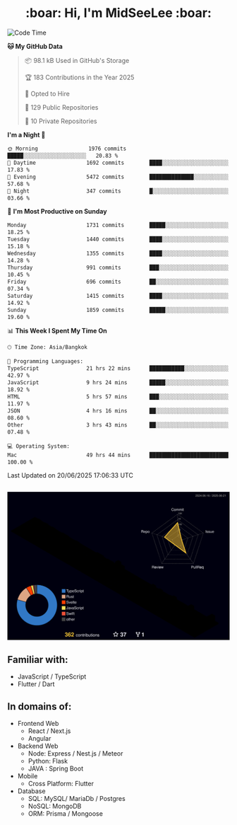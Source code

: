 <h1 align="center"> :boar: Hi, I'm MidSeeLee :boar:</h1>
 
<!--START_SECTION:waka-->
![Code Time](http://img.shields.io/badge/Code%20Time-3%2C095%20hrs%206%20mins-blue)

**🐱 My GitHub Data** 

> 📦 98.1 kB Used in GitHub's Storage 
 > 
> 🏆 183 Contributions in the Year 2025
 > 
> 💼 Opted to Hire
 > 
> 📜 129 Public Repositories 
 > 
> 🔑 10 Private Repositories 
 > 
**I'm a Night 🦉** 

```text
🌞 Morning                1976 commits        █████░░░░░░░░░░░░░░░░░░░░   20.83 % 
🌆 Daytime                1692 commits        ████░░░░░░░░░░░░░░░░░░░░░   17.83 % 
🌃 Evening                5472 commits        ██████████████░░░░░░░░░░░   57.68 % 
🌙 Night                  347 commits         █░░░░░░░░░░░░░░░░░░░░░░░░   03.66 % 
```
📅 **I'm Most Productive on Sunday** 

```text
Monday                   1731 commits        █████░░░░░░░░░░░░░░░░░░░░   18.25 % 
Tuesday                  1440 commits        ████░░░░░░░░░░░░░░░░░░░░░   15.18 % 
Wednesday                1355 commits        ████░░░░░░░░░░░░░░░░░░░░░   14.28 % 
Thursday                 991 commits         ███░░░░░░░░░░░░░░░░░░░░░░   10.45 % 
Friday                   696 commits         ██░░░░░░░░░░░░░░░░░░░░░░░   07.34 % 
Saturday                 1415 commits        ████░░░░░░░░░░░░░░░░░░░░░   14.92 % 
Sunday                   1859 commits        █████░░░░░░░░░░░░░░░░░░░░   19.60 % 
```


📊 **This Week I Spent My Time On** 

```text
🕑︎ Time Zone: Asia/Bangkok

💬 Programming Languages: 
TypeScript               21 hrs 22 mins      ███████████░░░░░░░░░░░░░░   42.97 % 
JavaScript               9 hrs 24 mins       █████░░░░░░░░░░░░░░░░░░░░   18.92 % 
HTML                     5 hrs 57 mins       ███░░░░░░░░░░░░░░░░░░░░░░   11.97 % 
JSON                     4 hrs 16 mins       ██░░░░░░░░░░░░░░░░░░░░░░░   08.60 % 
Other                    3 hrs 43 mins       ██░░░░░░░░░░░░░░░░░░░░░░░   07.48 % 

💻 Operating System: 
Mac                      49 hrs 44 mins      █████████████████████████   100.00 % 
```


 Last Updated on 20/06/2025 17:06:33 UTC
<!--END_SECTION:waka-->

##

![](./profile-3d-contrib/profile-night-rainbow.svg)

## Familiar with:
- JavaScript / TypeScript
- Flutter / Dart

## In domains of:
- Frontend Web
  - React / Next.js
  - Angular
- Backend Web
  - Node: Express / Nest.js / Meteor
  - Python: Flask
  - JAVA : Spring Boot
- Mobile
  - Cross Platform: Flutter
- Database
  - SQL: MySQL/ MariaDb / Postgres
  - NoSQL: MongoDB
  - ORM: Prisma / Mongoose
